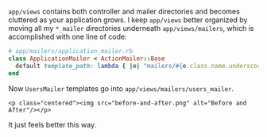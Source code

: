 `app/views` contains both controller and mailer directories and becomes cluttered as your application grows. I keep `app/views` better organized by moving all my `*_mailer` directories underneath `app/views/mailers`, which is accomplished with one line of code:

```ruby
# app/mailers/application_mailer.rb
class ApplicationMailer < ActionMailer::Base
  default template_path: lambda { |e| "mailers/#{e.class.name.underscore}" }
end
```

Now `UsersMailer` templates go into `app/views/mailers/users_mailer`.

```raw
<p class="centered"><img src="before-and-after.png" alt="Before and After"/></p>
```

It just feels better this way.
